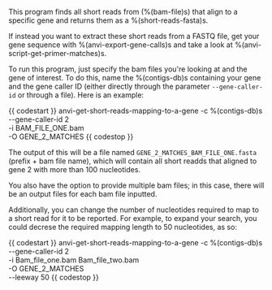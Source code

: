 This program finds all short reads from (%(bam-file)s) that align to a specific gene and returns them as a %(short-reads-fasta)s.

If instead you want to extract these short reads from a FASTQ file, get your gene sequence with %(anvi-export-gene-calls)s and take a look at %(anvi-script-get-primer-matches)s.

To run this program, just specify the bam files you're looking at and the gene of interest. To do this, name the %(contigs-db)s containing your gene and the gene caller ID (either directly through the parameter `--gene-caller-id` or through a file). Here is an example:

{{ codestart }}
anvi-get-short-reads-mapping-to-a-gene -c %(contigs-db)s \
                                       --gene-caller-id 2 \
                                       -i BAM_FILE_ONE.bam \
                                       -O GENE_2_MATCHES
{{ codestop }}

The output of this will be a file named `GENE_2_MATCHES_BAM_FILE_ONE.fasta` (prefix + bam file name), which will contain all short readds that aligned to gene 2 with more than 100 nucleotides.

You also have the option to provide multiple bam files; in this case, there will be an output files for each bam file inputted.

Additionally, you can change the number of nucleotides required to map to a short read for it to be reported. For example, to expand your search, you could decrese the required mapping length to 50 nucleotides, as so:

{{ codestart }}
anvi-get-short-reads-mapping-to-a-gene -c %(contigs-db)s \
                                       --gene-caller-id 2 \
                                       -i Bam_file_one.bam Bam_file_two.bam \
                                       -O GENE_2_MATCHES \
                                       --leeway 50
{{ codestop }}
